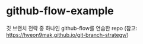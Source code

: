# github-flow-example
깃 브랜치 전략 중 하나인 github-flow를 연습한 repo (참고: https://hyeon9mak.github.io/git-branch-strategy/)
